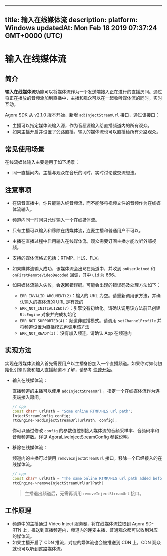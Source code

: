 
---
title: 输入在线媒体流
description: 
platform: Windows
updatedAt: Mon Feb 18 2019 07:37:24 GMT+0000 (UTC)
---
# 输入在线媒体流
## 简介

**输入在线媒体流**功能可以将媒体流作为一个发送端接入正在进行的直播房间。通过将正在播放的音频添加到直播中，主播和观众可以在一起收听媒体流的同时，实时互动。

Agora SDK 从 v2.1.0 版本开始，新增 `addInjectStreamUrl` 接口，通过该接口：

- 主播可以指定媒体流输入源，作为音频源输入给直播频道内的所有观众。
- 如果主播开启并设置了旁路直播，输入的媒体流也可以直播给所有旁路观众。

## 常见使用场景

在线流媒体输入主要适用于如下场景：

- 同一直播间内，主播与观众在音乐的同时，实时讨论或交流想法。

## 注意事项

- 在语音直播中，你只能输入纯音频流，而不能够将视频文件的音频作为在线媒体流输入。
- 频道内同一时间只允许输入一个在线媒体流。
- 只有主播可以输入和移除在线媒体流，连麦主播和普通用户不可以。
- 主播在直播过程中启用输入在线媒体流。观众需要订阅主播才能收听外部视频。
- 支持的媒体流格式包括：RTMP、HLS、FLV。
- 如果媒体流输入成功，该媒体流会出现在频道中，并收到 `onUserJoined` 和 `onFirstRemoteVideoDecoded` 回调，其中 `uid` 为 666。
- 如果媒体流输入失败，会返回错误码。可能会出现的错误码及处理方法如下：

  - `ERR_INVALID_ARGUMENT(2)`：输入的 URL 为空。请重新调用该方法，并确认输入的媒体流的 URL 是有效的
  - `ERR_NOT_INITIALIZED(7)`：引擎没有初始化。请确认调用该方法前已创建 `RtcEngine` 对象并完成初始化
  - `ERR_NOT_SUPPORTED(4)`：频道非直播模式。请调用 `setChannelProfile` 并将频道设置为直播模式再调用该方法
  - `ERR_NOT_READY(3)`：没有加入频道。请确认 App 在频道内

## 实现方法

实现在线媒体流输入首先需要用户以主播身份加入一个直播频道。如果你对如何初始化引擎对象和加入直播频道不了解，请参考 [快速开始](https://docs.agora.io/cn/Audio%20Broadcast/windows_video?platform=Windows)。

- 输入在线媒体流：

	直播频道的主播可以使用 `addInjectStreamUrl` ，指定一个在线媒体流作为连麦端接入房间。
	
	```cpp
	// cpp
	const char* urlPath = "Some online RTMP/HLS url path";
	InjectStreamConfig config;
	rtcEngine->addInjectStreamUrl(urlPath, config);
	```

	你可以通过修改 `config` 的参数值控制接入媒体流的音频采样率、音频码率和音频频道数。详见 [AgoraLiveInjectStreamConfig 参数说明](https://docs.agora.io/cn/Audio%20Broadcast/API%20Reference/cpp/structagora_1_1rtc_1_1_inject_stream_config.html)。
	
- 移除在线媒体流：

	频道内的主播可以使用 `removeInjectStreamUrl` 接口，移除一个已经接入的在线媒体流。

	```cpp
	// cpp
	const char* urlPath = "The same online RTMP/HLS url path added before";
	rtcEngine->removeInjectStreamUrl(urlPath)
	```

	> 主播退出频道后，无需再调用 `removeInjectStreamUrl` 接口。

## 工作原理

- 频道中的主播通过 Video Inject 服务器，将在线媒体流拉取到 Agora SD-RTN 上，推送到直播频道内，频道内的连麦主播、普通观众都可以收到对应的媒体流。
- 如果主播开启了 CDN 推流，对应的媒体流也会被推送到 CDN 上，CDN 观众就也可以听到这路媒体流。

